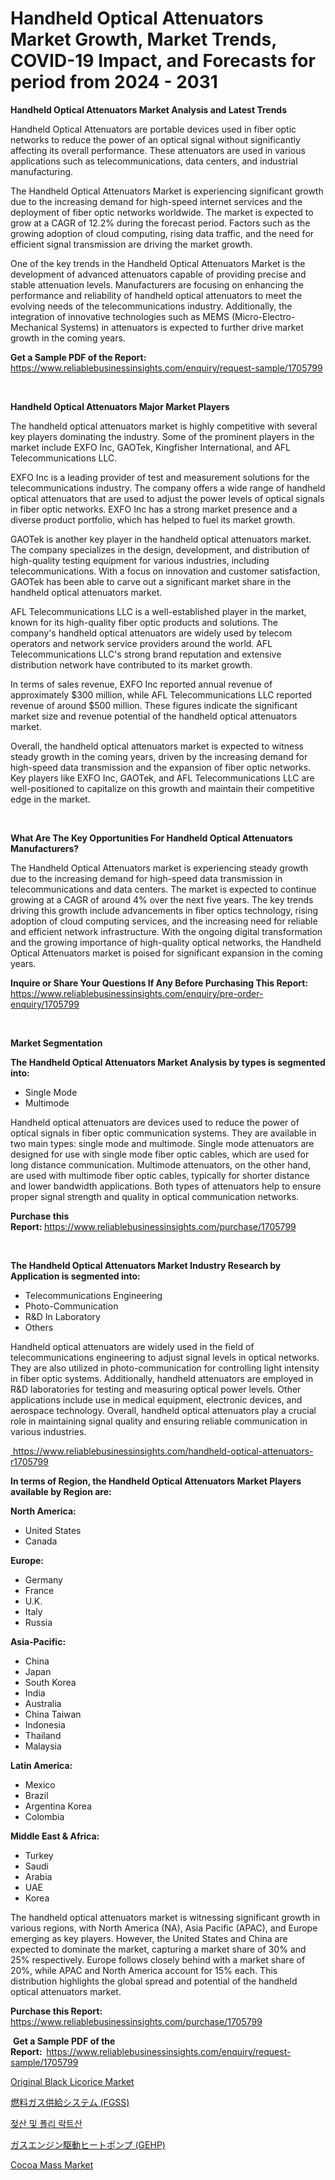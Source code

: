 <p><h1>Handheld Optical Attenuators Market Growth, Market Trends, COVID-19 Impact, and Forecasts for period from 2024 - 2031</h1></p><p><strong>Handheld Optical Attenuators Market Analysis and Latest Trends</strong></p>
<p><p>Handheld Optical Attenuators are portable devices used in fiber optic networks to reduce the power of an optical signal without significantly affecting its overall performance. These attenuators are used in various applications such as telecommunications, data centers, and industrial manufacturing.</p><p>The Handheld Optical Attenuators Market is experiencing significant growth due to the increasing demand for high-speed internet services and the deployment of fiber optic networks worldwide. The market is expected to grow at a CAGR of 12.2% during the forecast period. Factors such as the growing adoption of cloud computing, rising data traffic, and the need for efficient signal transmission are driving the market growth.</p><p>One of the key trends in the Handheld Optical Attenuators Market is the development of advanced attenuators capable of providing precise and stable attenuation levels. Manufacturers are focusing on enhancing the performance and reliability of handheld optical attenuators to meet the evolving needs of the telecommunications industry. Additionally, the integration of innovative technologies such as MEMS (Micro-Electro-Mechanical Systems) in attenuators is expected to further drive market growth in the coming years.</p></p>
<p><strong>Get a Sample PDF of the Report:&nbsp;</strong> <a href="https://www.reliablebusinessinsights.com/enquiry/request-sample/1705799">https://www.reliablebusinessinsights.com/enquiry/request-sample/1705799</a></p>
<p>&nbsp;</p>
<p><strong>Handheld Optical Attenuators Major Market Players</strong></p>
<p><p>The handheld optical attenuators market is highly competitive with several key players dominating the industry. Some of the prominent players in the market include EXFO Inc, GAOTek, Kingfisher International, and AFL Telecommunications LLC.</p><p>EXFO Inc is a leading provider of test and measurement solutions for the telecommunications industry. The company offers a wide range of handheld optical attenuators that are used to adjust the power levels of optical signals in fiber optic networks. EXFO Inc has a strong market presence and a diverse product portfolio, which has helped to fuel its market growth.</p><p>GAOTek is another key player in the handheld optical attenuators market. The company specializes in the design, development, and distribution of high-quality testing equipment for various industries, including telecommunications. With a focus on innovation and customer satisfaction, GAOTek has been able to carve out a significant market share in the handheld optical attenuators market.</p><p>AFL Telecommunications LLC is a well-established player in the market, known for its high-quality fiber optic products and solutions. The company's handheld optical attenuators are widely used by telecom operators and network service providers around the world. AFL Telecommunications LLC's strong brand reputation and extensive distribution network have contributed to its market growth.</p><p>In terms of sales revenue, EXFO Inc reported annual revenue of approximately $300 million, while AFL Telecommunications LLC reported revenue of around $500 million. These figures indicate the significant market size and revenue potential of the handheld optical attenuators market.</p><p>Overall, the handheld optical attenuators market is expected to witness steady growth in the coming years, driven by the increasing demand for high-speed data transmission and the expansion of fiber optic networks. Key players like EXFO Inc, GAOTek, and AFL Telecommunications LLC are well-positioned to capitalize on this growth and maintain their competitive edge in the market.</p></p>
<p>&nbsp;</p>
<p><strong>What Are The Key Opportunities For Handheld Optical Attenuators Manufacturers?</strong></p>
<p><p>The Handheld Optical Attenuators market is experiencing steady growth due to the increasing demand for high-speed data transmission in telecommunications and data centers. The market is expected to continue growing at a CAGR of around 4% over the next five years. The key trends driving this growth include advancements in fiber optics technology, rising adoption of cloud computing services, and the increasing need for reliable and efficient network infrastructure. With the ongoing digital transformation and the growing importance of high-quality optical networks, the Handheld Optical Attenuators market is poised for significant expansion in the coming years.</p></p>
<p><strong>Inquire or Share Your Questions If Any Before Purchasing This Report:</strong> <a href="https://www.reliablebusinessinsights.com/enquiry/pre-order-enquiry/1705799">https://www.reliablebusinessinsights.com/enquiry/pre-order-enquiry/1705799</a></p>
<p>&nbsp;</p>
<p><strong>Market Segmentation</strong></p>
<p><strong>The Handheld Optical Attenuators Market Analysis by types is segmented into:</strong></p>
<p><ul><li>Single Mode</li><li>Multimode</li></ul></p>
<p><p>Handheld optical attenuators are devices used to reduce the power of optical signals in fiber optic communication systems. They are available in two main types: single mode and multimode. Single mode attenuators are designed for use with single mode fiber optic cables, which are used for long distance communication. Multimode attenuators, on the other hand, are used with multimode fiber optic cables, typically for shorter distance and lower bandwidth applications. Both types of attenuators help to ensure proper signal strength and quality in optical communication networks.</p></p>
<p><strong>Purchase this Report:&nbsp;</strong><a href="https://www.reliablebusinessinsights.com/purchase/1705799">https://www.reliablebusinessinsights.com/purchase/1705799</a></p>
<p>&nbsp;</p>
<p><strong>The Handheld Optical Attenuators Market Industry Research by Application is segmented into:</strong></p>
<p><ul><li>Telecommunications Engineering</li><li>Photo-Communication</li><li>R&D In Laboratory</li><li>Others</li></ul></p>
<p><p>Handheld optical attenuators are widely used in the field of telecommunications engineering to adjust signal levels in optical networks. They are also utilized in photo-communication for controlling light intensity in fiber optic systems. Additionally, handheld attenuators are employed in R&D laboratories for testing and measuring optical power levels. Other applications include use in medical equipment, electronic devices, and aerospace technology. Overall, handheld optical attenuators play a crucial role in maintaining signal quality and ensuring reliable communication in various industries.</p></p>
<p><a href="https://www.reliablebusinessinsights.com/handheld-optical-attenuators-r1705799">&nbsp;https://www.reliablebusinessinsights.com/handheld-optical-attenuators-r1705799</a></p>
<p><strong>In terms of Region, the Handheld Optical Attenuators Market Players available by Region are:</strong></p>
<p>
    <p> <strong> North America: </strong>
        <ul>
            <li>United States</li>
            <li>Canada</li>
        </ul>
        </p> 
    <p> <strong> Europe: </strong>
        <ul>
            <li>Germany</li>
            <li>France</li>
            <li>U.K.</li>
            <li>Italy</li>
            <li>Russia</li>
        </ul>
        </p> 
    <p> <strong> Asia-Pacific: </strong>
        <ul>
            <li>China</li>
            <li>Japan</li>
            <li>South Korea</li>
            <li>India</li>
            <li>Australia</li>
            <li>China Taiwan</li>
            <li>Indonesia</li>
            <li>Thailand</li>
            <li>Malaysia</li>
        </ul>
        </p> 
    <p> <strong> Latin America: </strong>
        <ul>
            <li>Mexico</li>
            <li>Brazil</li>
            <li>Argentina Korea</li>
            <li>Colombia</li>
        </ul>
        </p> 
    <p> <strong> Middle East & Africa: </strong>
        <ul>
            <li>Turkey</li>
            <li>Saudi</li>
            <li>Arabia</li>
            <li>UAE</li>
            <li>Korea</li>
        </ul>
    </p>
    </p>
<p><p>The handheld optical attenuators market is witnessing significant growth in various regions, with North America (NA), Asia Pacific (APAC), and Europe emerging as key players. However, the United States and China are expected to dominate the market, capturing a market share of 30% and 25% respectively. Europe follows closely behind with a market share of 20%, while APAC and North America account for 15% each. This distribution highlights the global spread and potential of the handheld optical attenuators market.</p></p>
<p><strong>Purchase this Report: </strong><a href="https://www.reliablebusinessinsights.com/purchase/1705799">https://www.reliablebusinessinsights.com/purchase/1705799</a></p>
<p>&nbsp;<strong>Get a Sample PDF of the Report:&nbsp;&nbsp;</strong><a href="https://www.reliablebusinessinsights.com/enquiry/request-sample/1705799">https://www.reliablebusinessinsights.com/enquiry/request-sample/1705799</a></p>
<p><strong></strong></p>
<p><p><a href="https://issuu.com/reportprime-2/docs/original-black-licorice-market-size-2030.pptx">Original Black Licorice Market</a></p><p><a href="https://github.com/roulaayoub-saad/Market-Research-Report-List-1/blob/main/1566124125133.md">燃料ガス供給システム (FGSS)</a></p><p><a href="https://github.com/Gregost89076vddcv/Market-Research-Report-List-1/blob/main/9637013109755.md">젖산 및 폴리 락트산</a></p><p><a href="https://github.com/schmahlson/Market-Research-Report-List-2/blob/main/1956154125134.md">ガスエンジン駆動ヒートポンプ (GEHP)</a></p><p><a href="https://issuu.com/reportprime-2/docs/cocoa-mass-market-size-2030.pptx">Cocoa Mass Market</a></p></p>